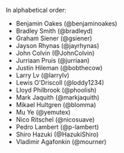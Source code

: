 In alphabetical order:

* Benjamin Oakes (@benjaminoakes)
* Bradley Smith (@bradleyd)
* Graham Siener (@gsiener)
* Jayson Rhynas (@jayrhynas)
* John Colvin (@JohnColvin)
* Jurriaan Pruis (@jurriaan)
* Justin Hileman (@bobthecow)
* Larry Lv (@larrylv)
* Lewis O'Driscoll (@loddy1234)
* Lloyd Philbrook (@phoolish)
* Mark Jaquith (@markjaquith)
* Mikael Hultgren (@blomma)
* Mu Ye (@yemutex)
* Nico Ritschel (@nicosuave)
* Pedro Lambert (@p-lambert)
* Shiro Hazuki (@HazukiShiro)
* Vladimir Agafonkin (@mourner)
